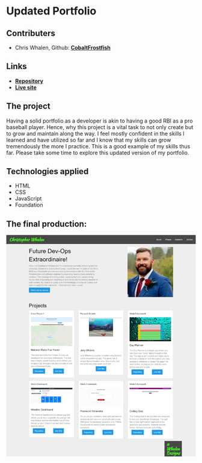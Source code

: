 # Updated Portfolio

## Contributers
* Chris Whalen, Github: **[CobaltFrostfish](https://github.com/CobaltFrostfish)**

## Links
* **[Repository](https://github.com/CobaltFrostfish/updated-portfolio)**
* **[Live site](https://cobaltfrostfish.github.io/updated-portfolio/)**

## The project
Having a solid portfolio as a developer is akin to having a good RBI as a pro baseball player. Hence, why this project is a vital task to not only create but to grow and maintain along the way.  I feel mostly confident in the skills I learned and have utilized so far and I know that my skills can grow tremendously the more I practice. This is a good example of my skills thus far. Please take some time to explore this updated version of my portfolio.

## Technologies applied
* HTML
* CSS
* JavaScript
* Foundation

## The final production:
![Updated Portfolio](./assets/updated-portfolio-screenshot.png)